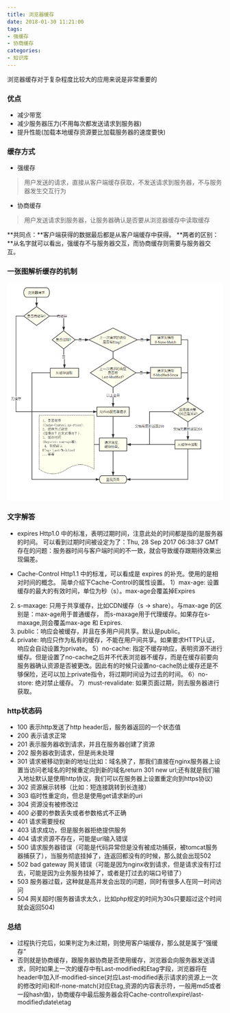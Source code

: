```yaml
---
title: 浏览器缓存
date: 2018-01-30 11:21:00
tags: 
- 强缓存
- 协商缓存
categories:
- 知识库
---
```

浏览器缓存对于复杂程度比较大的应用来说是非常重要的<!--more-->
### 优点
- 减少带宽
- 减少服务器压力(不用每次都发送请求到服务器)
- 提升性能(加载本地缓存资源要比加载服务器的速度要快)
### 缓存方式
- 强缓存
> 用户发送的请求，直接从客户端缓存获取，不发送请求到服务器，不与服务器发生交互行为
- 协商缓存
> 用户发送请求到服务器，让服务器确认是否要从浏览器缓存中读取缓存

**共同点：**客户端获得的数据最后都是从客户端缓存中获得。
**两者的区别：**从名字就可以看出，强缓存不与服务器交互，而协商缓存则需要与服务器交互。
### 一张图解析缓存的机制
![浏览器缓存](https://raw.githubusercontent.com/chenjiaobin/chenjiaobin.github.io/Source/themes/raytaylorism/source/css/images/20180130105118.png)
### 文字解答
- expires
Http1.0 中的标准，表明过期时间，注意此处的时间都是指的是服务器的时间。
可以看到过期时间被设定为了：Thu, 28 Sep 2017 06:38:37 GMT
存在的问题：服务器时间与客户端时间的不一致，就会导致缓存跟期待效果出现偏差。

- Cache-Control
Http1.1 中的标准，可以看成是 expires 的补充。使用的是相对时间的概念。
简单介绍下Cache-Control的属性设置。
1）max-age: 设置缓存的最大的有效时间，单位为秒（s）。max-age会覆盖掉Expires
2) s-maxage: 只用于共享缓存，比如CDN缓存（s -> share）。与max-age 的区别是：max-age用于普通缓存，
而s-maxage用于代理缓存。如果存在s-maxage,则会覆盖max-age 和 Expires.
3) public：响应会被缓存，并且在多用户间共享。默认是public。
4) private: 响应只作为私有的缓存，不能在用户间共享。如果要求HTTP认证，响应会自动设置为private。
5）no-cache: 指定不缓存响应，表明资源不进行缓存。但是设置了no-cache之后并不代表浏览器不缓存，而是在缓存前要向服务器确认资源是否被更改。因此有的时候只设置no-cache防止缓存还是不够保险，还可以加上private指令，将过期时间设为过去的时间。
6）no-store: 绝对禁止缓存。
7）must-revalidate: 如果页面过期，则去服务器进行获取。
### http状态码
- 100 表示http发送了http header后，服务器返回的一个状态值
- 200 表示请求正常
- 201 表示服务器收到请求，并且在服务器创建了资源
- 202 服务器收到请求，但是尚未处理
- 301 请求被移动到新的地址(比如：域名换了，那我们直接在nginx服务器上设置当访问老域名的时候重定向到新的域名return 301 new url;还有就是我们输入地址默认是使用http协议，我们可以在服务器上设置重定向到https协议)
- 302 资源展示转移（比如：短连接跳转到长连接）
- 303 临时性重定向，但总是使用get请求新的uri
- 304 资源没有被修改过
- 400 必要的参数丢失或者参数格式不正确
- 401 请求需要授权
- 403 请求成功，但是服务器拒绝提供服务
- 404 请求资源不存在，可能是url输入错误
- 500 请求服务器错误（可能是代码异常但是没有被成功捕获，被tomcat服务器捕获了），当服务彻底挂掉了，连返回都没有的时候，那么就会出现502
- 502 bad gateway 网关错误（可能是因为nginx收到请求，但是请求没有打过去，可能是因为业务服务挂掉了，或者是打过去的端口号错了）
- 503 服务器过载，这种就是高并发会出现的问题，同时有很多人在同一时间访问
- 504 网关超时(服务器请求太久，比如php规定的时间为30s只要超过这个时间就会返回504)
### 总结
- 过程执行完后，如果判定为未过期，则使用客户端缓存，那么就是属于“强缓存”
- 否则就是协商缓存，跟服务器协商是否使用缓存，浏览器会向服务器发送请求，同时如果上一次的缓存中有Last-modified和Etag字段，浏览器将在 header中加入If-modified-since(对应Last-modified表示请求的资源上一次的修改时间)和If-none-match(对应Etag,资源的内容表示符，一般用md5或者一段hash值)，协商缓存中最后服务器会将Cache-control\expire\last-modified\date\etag
